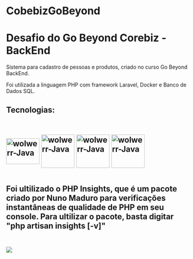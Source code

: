 # CobebizGoBeyond

<h1>Desafio do Go Beyond Corebiz - BackEnd</h1>

Sistema para cadastro de pessoas e produtos, criado no curso Go Beyond BackEnd.

Foi utilizada a linguagem PHP com framework Laravel, Docker e Banco de Dados SQL.

<h2>Tecnologias:<h2/>
<div style="display: inline_block"><br>
<img align="center" alt="wolwerr-Java" height="70" width="90" src="https://i.imgur.com/eWcYQfi.png"> 
<img align="center" alt="wolwerr-Java" height="90" width="90" src="https://i.imgur.com/qWHa1mL.png">
<img align="center" alt="wolwerr-Java" height="90" width="90" src="https://i.imgur.com/G8JdM0k.png">
<img align="center" alt="wolwerr-Java" height="90" width="90" src="https://i.imgur.com/BsbdHTN.png">
    
<div/>
    
##
    
<div>

Foi ultilizado o PHP Insights, que é um pacote criado por Nuno Maduro para verificações instantâneas de qualidade de PHP em seu console.
Para ultilizar o pacote, basta digitar "php artisan insights [-v]"

<div/>
    
 ##
    
<div>
   <img src="https://i.imgur.com/fT0WbPL.jpg"/>
<div/>






